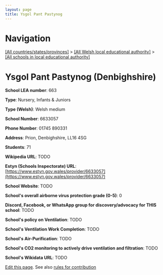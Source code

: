```yaml
---
layout: page
title: Ysgol Pant Pastynog
---
```

# Navigation

[[All countries/states/provinces]](../../..) > [[All Welsh local educational authority]](../..) > [[All schools in local educational authority]](..)

# Ysgol Pant Pastynog (Denbighshire)

**School LEA number**: 663

**Type**: Nursery, Infants & Juniors

**Type (Welsh)**: Welsh medium

**School Number**: 6633057

**Phone Number**: 01745 890331

**Address**: Prion, Denbighshire, LL16 4SG

**Students**: 71

**Wikipedia URL**: TODO

**Estyn (Schools Inspectorate) URL**: [https://www.estyn.gov.wales/provider/6633057](https://www.estyn.gov.wales/provider/6633057)

**School Website**: TODO

**School's overall airborne virus protection grade (0-5)**: 0

**Discord, Facebook, or WhatsApp group for discovery/advocacy for THIS school**: TODO

**School's policy on Ventilation**: TODO

**School's Ventilation Work Completion**: TODO

**School's Air-Purification**: TODO

**School's CO2 monitoring to actively drive ventilation and filtration**: TODO

**School's Wikidata URL**: TODO




[Edit this page](https://github.com/VentilationProject/Wales/edit/prif/./Denbighshire/Ysgol_Pant_Pastynog.md). See also [rules for contribution](../../../contribution-rules/)